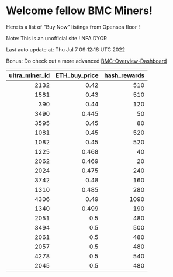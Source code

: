 # Welcome fellow BMC Miners!
Here is a list of "Buy Now" listings from Opensea floor !

Note: This is an unofficial site ! NFA DYOR

Last auto update at: Thu Jul  7 09:12:16 UTC 2022

Bonus: Do check out a more advanced [BMC-Overview-Dashboard](https://dune.com/defifunk/BMC-Overview-Dashboard)


|   ultra_miner_id |   ETH_buy_price |   hash_rewards |
|-----------------:|----------------:|---------------:|
|             2132 |           0.42  |            510 |
|             1581 |           0.43  |            510 |
|              390 |           0.44  |            120 |
|             3490 |           0.445 |             50 |
|             3595 |           0.45  |             80 |
|             1081 |           0.45  |            520 |
|             1082 |           0.45  |            520 |
|             1225 |           0.468 |             40 |
|             2062 |           0.469 |             20 |
|             2024 |           0.475 |            240 |
|             3742 |           0.48  |            160 |
|             1310 |           0.485 |            280 |
|             4306 |           0.49  |           1090 |
|             1340 |           0.499 |            190 |
|             2051 |           0.5   |            480 |
|             3494 |           0.5   |            500 |
|             2061 |           0.5   |            480 |
|             2057 |           0.5   |            480 |
|             4278 |           0.5   |            540 |
|             2045 |           0.5   |            480 |